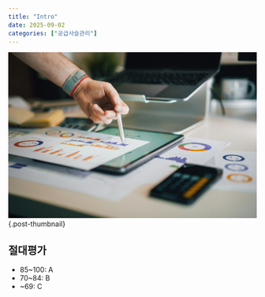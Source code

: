 ```yaml
---
title: "Intro"
date: 2025-09-02
categories: ["공급사슬관리"]
---
```


![](/img/stat-thumb.jpg){.post-thumbnail}

## 절대평가

- 85~100: A
- 70~84: B
- ~69: C
